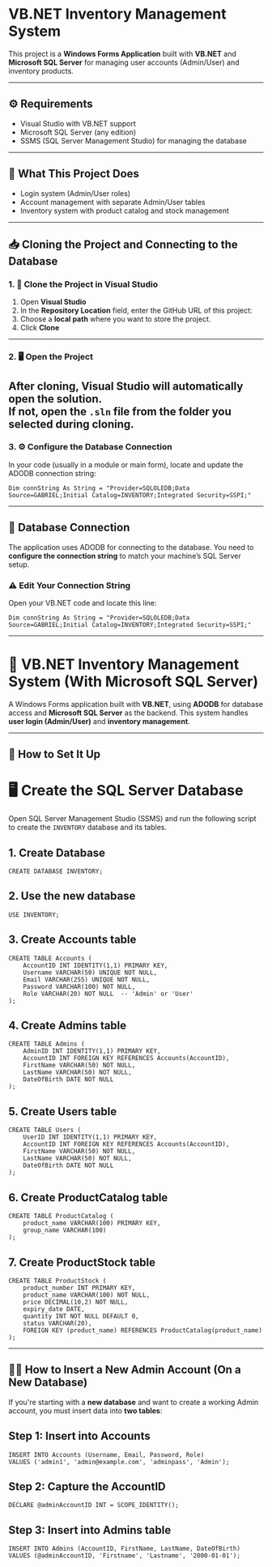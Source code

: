 # VB.NET Inventory Management System

This project is a **Windows Forms Application** built with **VB.NET** and **Microsoft SQL Server** for managing user accounts (Admin/User) and inventory products.

---


## ⚙️ Requirements

- Visual Studio with VB.NET support
- Microsoft SQL Server (any edition)
- SSMS (SQL Server Management Studio) for managing the database

---
## 🧠 What This Project Does

- Login system (Admin/User roles)
- Account management with separate Admin/User tables
- Inventory system with product catalog and stock management

---
## 📥 Cloning the Project and Connecting to the Database

### 1. 🔽 Clone the Project in Visual Studio

1. Open **Visual Studio**
2. In the **Repository Location** field, enter the GitHub URL of this project:
3. Choose a **local path** where you want to store the project.
4. Click **Clone**
---
### 2. 🖥️ Open the Project

After cloning, Visual Studio will automatically open the solution.  
If not, open the `.sln` file from the folder you selected during cloning.
---
### 3. ⚙️ Configure the Database Connection

In your code (usually in a module or main form), locate and update the ADODB connection string:

```vbnet
Dim connString As String = "Provider=SQLOLEDB;Data Source=GABRIEL;Initial Catalog=INVENTORY;Integrated Security=SSPI;"
```
---

## 💾 Database Connection

The application uses ADODB for connecting to the database. You need to **configure the connection string** to match your machine’s SQL Server setup.

### ⚠️ Edit Your Connection String

Open your VB.NET code and locate this line:
```
Dim connString As String = "Provider=SQLOLEDB;Data Source=GABRIEL;Initial Catalog=INVENTORY;Integrated Security=SSPI;"
```
-------------------------------------------------------

# 🧾 VB.NET Inventory Management System (With Microsoft SQL Server)

A Windows Forms application built with **VB.NET**, using **ADODB** for database access and **Microsoft SQL Server** as the backend. This system handles **user login (Admin/User)** and **inventory management**.

---

## 🚀 How to Set It Up

#  🖥️ Create the SQL Server Database

Open SQL Server Management Studio (SSMS) and run the following script to create the `INVENTORY` database and its tables.

## 1. Create Database
```
CREATE DATABASE INVENTORY;
```

## 2. Use the new database
```
USE INVENTORY;
```

## 3. Create Accounts table
```
CREATE TABLE Accounts (
    AccountID INT IDENTITY(1,1) PRIMARY KEY,
    Username VARCHAR(50) UNIQUE NOT NULL,
    Email VARCHAR(255) UNIQUE NOT NULL,
    Password VARCHAR(100) NOT NULL,
    Role VARCHAR(20) NOT NULL  -- 'Admin' or 'User'
);
```
## 4. Create Admins table
```
CREATE TABLE Admins (
    AdminID INT IDENTITY(1,1) PRIMARY KEY,
    AccountID INT FOREIGN KEY REFERENCES Accounts(AccountID),
    FirstName VARCHAR(50) NOT NULL,
    LastName VARCHAR(50) NOT NULL,
    DateOfBirth DATE NOT NULL
);
```
## 5. Create Users table
```
CREATE TABLE Users (
    UserID INT IDENTITY(1,1) PRIMARY KEY,
    AccountID INT FOREIGN KEY REFERENCES Accounts(AccountID),
    FirstName VARCHAR(50) NOT NULL,
    LastName VARCHAR(50) NOT NULL,
    DateOfBirth DATE NOT NULL
);
```
## 6. Create ProductCatalog table
```
CREATE TABLE ProductCatalog (
    product_name VARCHAR(100) PRIMARY KEY,
    group_name VARCHAR(100)
);
```
## 7. Create ProductStock table
```
CREATE TABLE ProductStock (
    product_number INT PRIMARY KEY,
    product_name VARCHAR(100) NOT NULL,
    price DECIMAL(10,2) NOT NULL,
    expiry_date DATE,
    quantity INT NOT NULL DEFAULT 0,
    status VARCHAR(20),
    FOREIGN KEY (product_name) REFERENCES ProductCatalog(product_name)
);
```
---
## 🧑‍💼 How to Insert a New Admin Account (On a New Database)

If you're starting with a **new database** and want to create a working Admin account, you must insert data into **two tables**:

## Step 1: Insert into Accounts
```
INSERT INTO Accounts (Username, Email, Password, Role)
VALUES ('admin1', 'admin@example.com', 'adminpass', 'Admin');
```
## Step 2: Capture the AccountID
```
DECLARE @adminAccountID INT = SCOPE_IDENTITY();
```
## Step 3: Insert into Admins table
```
INSERT INTO Admins (AccountID, FirstName, LastName, DateOfBirth)
VALUES (@adminAccountID, 'Firstname', 'Lastname', '2000-01-01');
```


